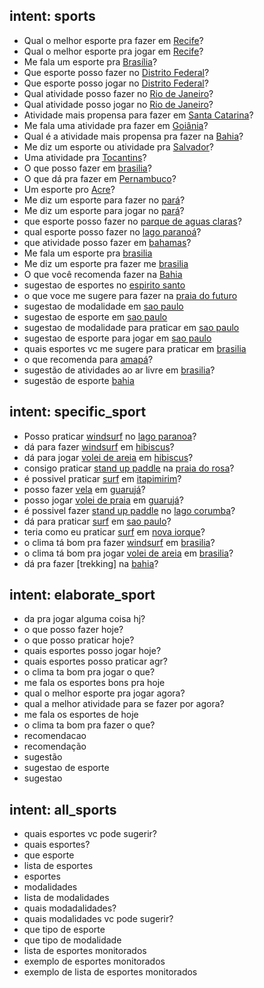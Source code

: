 ## intent: sports
- Qual o melhor esporte pra fazer em [Recife](locale)?
- Qual o melhor esporte pra jogar em [Recife](locale)?
- Me fala um esporte pra [Brasília](locale)?
- Que esporte posso fazer no [Distrito Federal](locale)?
- Que esporte posso jogar no [Distrito Federal](locale)?
- Qual atividade posso fazer no [Rio de Janeiro](locale)?
- Qual atividade posso jogar no [Rio de Janeiro](locale)?
- Atividade mais propensa para fazer em [Santa Catarina](locale)?
- Me fala uma atividade pra fazer em [Goiânia](locale)?
- Qual é a atividade mais propensa pra fazer na [Bahia](locale)?
- Me diz um esporte ou atividade pra [Salvador](locale)?
- Uma atividade pra [Tocantins](locale)?
- O que posso fazer em [brasilia](locale)?
- O que dá pra fazer em [Pernambuco](locale)?
- Um esporte pro [Acre](locale)?
- Me diz um esporte para fazer no [pará](locale)?
- Me diz um esporte para jogar no [pará](locale)?
- que esporte posso fazer no [parque de aguas claras](locale)?
- qual esporte posso fazer no [lago paranoá](locale)?
- que atividade posso fazer em [bahamas](locale)?
- Me fala um esporte pra [brasilia](locale)
- Me diz um esporte pra fazer me [brasilia](locale)
- O que você recomenda fazer na [Bahia](locale)
- sugestao de esportes no [espirito santo](locale)
- o que voce me sugere para fazer na [praia do futuro](locale)
- sugestao de modalidade em [sao paulo](locale)
- sugestao de esporte em [sao paulo](locale)
- sugestao de modalidade para praticar em [sao paulo](locale)
- sugestao de esporte para jogar em [sao paulo](locale)
- quais esportes vc me sugere para praticar em [brasilia](locale)
- o que recomenda para [amapá](locale)?
- sugestão de atividades ao ar livre em [brasilia](locale)?
- sugestão de esporte [bahia](locale)

## intent: specific_sport
- Posso praticar [windsurf](sport) no [lago paranoa](locale)?
- dá para fazer [windsurf](sport) em [hibiscus](locale)?
- dá para jogar [volei de areia](sport) em [hibiscus](locale)?
- consigo praticar [stand up paddle](sport) na [praia do rosa](locale)?
- é possivel praticar [surf](sport) em [itapimirim](locale)?
- posso fazer [vela](sport) em [guarujá](locale)?
- posso jogar [volei de praia](sport) em [guarujá](locale)?
- é possivel fazer [stand up paddle](sport) no [lago corumba](locale)?
- dá para praticar [surf](sport) em [sao paulo](locale)?
- teria como eu praticar [surf](sport) em [nova iorque](locale)?
- o clima tá bom pra fazer [windsurf](sport) em [brasilia](locale)?
- o clima tá bom pra jogar [volei de areia](sport) em [brasilia](locale)?
- dá pra fazer [trekking] na [bahia](locale)?

## intent: elaborate_sport
- da pra jogar alguma coisa hj?
- o que posso fazer hoje?
- o que posso praticar hoje?
- quais esportes posso jogar hoje?
- quais esportes posso praticar agr?
- o clima ta bom pra jogar o que?
- me fala os esportes bons pra hoje
- qual o melhor esporte pra jogar agora?
- qual a melhor atividade para se fazer por agora?
- me fala os esportes de hoje
- o clima ta bom pra fazer o que?
- recomendacao
- recomendação
- sugestão
- sugestao de esporte
- sugestao

## intent: all_sports
- quais esportes vc pode sugerir?
- quais esportes?
- que esporte
- lista de esportes
- esportes
- modalidades
- lista de modalidades
- quais modadalidades?
- quais modalidades vc pode sugerir?
- que tipo de esporte
- que tipo de modalidade
- lista de esportes monitorados
- exemplo de esportes monitorados
- exemplo de lista de esportes monitorados
